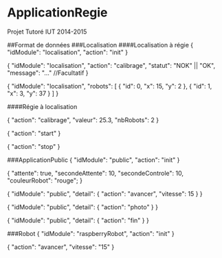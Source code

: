 # ApplicationRegie
Projet Tutoré IUT 2014-2015

##Format de données
###Localisation
####Localisation à régie
{
  "idModule": "localisation",
  "action": "init"
}

{
  "idModule": "localisation",
  "action": "calibrage",
  "statut": "NOK" || "OK",
  "message": "..." //Facultatif
}

{
  "idModule": "localisation",
  "robots": [
     {
      "id": 0,
      "x": 15,
      "y": 2
    },
    {
      "id": 1,
      "x": 3,
      "y": 37
    }
  ]
}

####Régie à localisation

{
  "action": "calibrage",
  "valeur": 25.3,
  "nbRobots": 2
}

{
  "action": "start"
}

{
  "action": "stop"
}


###ApplicationPublic
{
  "idModule": "public",
  "action": "init"
}

{
  "attente": true,
  "secondeAttente": 10,
  "secondeControle": 10,
  "couleurRobot": "rouge";
}

{
  "idModule": "public",
  "detail": {
    "action": "avancer",
    "vitesse": 15
  }
}

{
  "idModule": "public",
  "detail": {
    "action": "photo"
  }
}

{
  "idModule": "public",
  "detail": {
    "action": "fin"
  }
}

###Robot
{
  "idModule": "raspberryRobot",
  "action": "init"
}

{
  "action": "avancer",
  "vitesse": "15"
}
